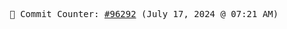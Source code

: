 <p align="center">
    <samp>
        📮 Commit Counter: <a href="https://github.com/Javascript-void0/Javascript-void0/commits/main">#96292</a> (July 17, 2024 @ 07:21 AM)
    </samp>
</p>